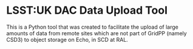 # LSST:UK DAC Data Upload Tool

This is a Python tool that was created to facilitate the upload of large amounts of data from remote sites which are not part of GridPP (namely CSD3) to object storage on Echo, in SCD at RAL.
